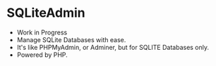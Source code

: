 # SQLiteAdmin

- Work in Progress
- Manage SQLite Databases with ease.
- It's like PHPMyAdmin, or Adminer, but for SQLITE Databases only.
- Powered by PHP.
